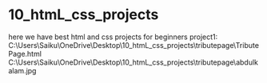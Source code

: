 # 10_htmL_css_projects
here we have best html and css projects for beginners
project1:
C:\Users\Saiku\OneDrive\Desktop\10_htmL_css_projects\tributepage\TributePage.html
C:\Users\Saiku\OneDrive\Desktop\10_htmL_css_projects\tributepage\abdulkalam.jpg

